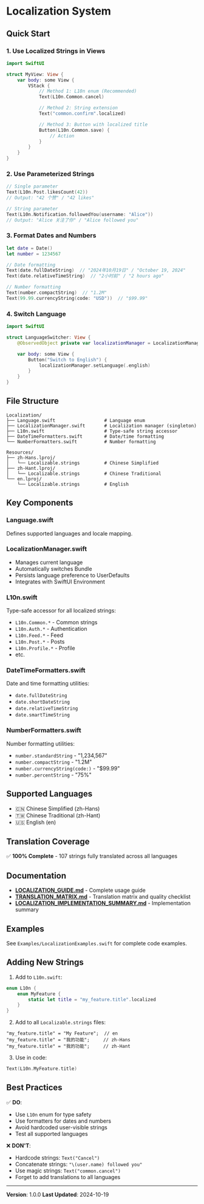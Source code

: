 # Localization System

## Quick Start

### 1. Use Localized Strings in Views

```swift
import SwiftUI

struct MyView: View {
    var body: some View {
        VStack {
            // Method 1: L10n enum (Recommended)
            Text(L10n.Common.cancel)

            // Method 2: String extension
            Text("common.confirm".localized)

            // Method 3: Button with localized title
            Button(L10n.Common.save) {
                // Action
            }
        }
    }
}
```

### 2. Use Parameterized Strings

```swift
// Single parameter
Text(L10n.Post.likesCount(42))
// Output: "42 个赞" / "42 likes"

// String parameter
Text(L10n.Notification.followedYou(username: "Alice"))
// Output: "Alice 关注了你" / "Alice followed you"
```

### 3. Format Dates and Numbers

```swift
let date = Date()
let number = 1234567

// Date formatting
Text(date.fullDateString)  // "2024年10月19日" / "October 19, 2024"
Text(date.relativeTimeString)  // "2小时前" / "2 hours ago"

// Number formatting
Text(number.compactString)  // "1.2M"
Text(99.99.currencyString(code: "USD"))  // "$99.99"
```

### 4. Switch Language

```swift
import SwiftUI

struct LanguageSwitcher: View {
    @ObservedObject private var localizationManager = LocalizationManager.shared

    var body: some View {
        Button("Switch to English") {
            localizationManager.setLanguage(.english)
        }
    }
}
```

## File Structure

```
Localization/
├── Language.swift                  # Language enum
├── LocalizationManager.swift       # Localization manager (singleton)
├── L10n.swift                      # Type-safe string accessor
├── DateTimeFormatters.swift        # Date/time formatting
└── NumberFormatters.swift          # Number formatting

Resources/
├── zh-Hans.lproj/
│   └── Localizable.strings         # Chinese Simplified
├── zh-Hant.lproj/
│   └── Localizable.strings         # Chinese Traditional
└── en.lproj/
    └── Localizable.strings         # English
```

## Key Components

### Language.swift
Defines supported languages and locale mapping.

### LocalizationManager.swift
- Manages current language
- Automatically switches Bundle
- Persists language preference to UserDefaults
- Integrates with SwiftUI Environment

### L10n.swift
Type-safe accessor for all localized strings:
- `L10n.Common.*` - Common strings
- `L10n.Auth.*` - Authentication
- `L10n.Feed.*` - Feed
- `L10n.Post.*` - Posts
- `L10n.Profile.*` - Profile
- etc.

### DateTimeFormatters.swift
Date and time formatting utilities:
- `date.fullDateString`
- `date.shortDateString`
- `date.relativeTimeString`
- `date.smartTimeString`

### NumberFormatters.swift
Number formatting utilities:
- `number.standardString` - "1,234,567"
- `number.compactString` - "1.2M"
- `number.currencyString(code:)` - "$99.99"
- `number.percentString` - "75%"

## Supported Languages

- 🇨🇳 Chinese Simplified (zh-Hans)
- 🇹🇼 Chinese Traditional (zh-Hant)
- 🇺🇸 English (en)

## Translation Coverage

✅ **100% Complete** - 107 strings fully translated across all languages

## Documentation

- **[LOCALIZATION_GUIDE.md](../Documentation/LOCALIZATION_GUIDE.md)** - Complete usage guide
- **[TRANSLATION_MATRIX.md](../Documentation/TRANSLATION_MATRIX.md)** - Translation matrix and quality checklist
- **[LOCALIZATION_IMPLEMENTATION_SUMMARY.md](../LOCALIZATION_IMPLEMENTATION_SUMMARY.md)** - Implementation summary

## Examples

See `Examples/LocalizationExamples.swift` for complete code examples.

## Adding New Strings

1. Add to `L10n.swift`:
```swift
enum L10n {
    enum MyFeature {
        static let title = "my_feature.title".localized
    }
}
```

2. Add to all `Localizable.strings` files:
```
"my_feature.title" = "My Feature";  // en
"my_feature.title" = "我的功能";     // zh-Hans
"my_feature.title" = "我的功能";     // zh-Hant
```

3. Use in code:
```swift
Text(L10n.MyFeature.title)
```

## Best Practices

✅ **DO**:
- Use `L10n` enum for type safety
- Use formatters for dates and numbers
- Avoid hardcoded user-visible strings
- Test all supported languages

❌ **DON'T**:
- Hardcode strings: `Text("Cancel")`
- Concatenate strings: `"\(user.name) followed you"`
- Use magic strings: `Text("common.cancel")`
- Forget to add translations to all languages

---

**Version**: 1.0.0
**Last Updated**: 2024-10-19
